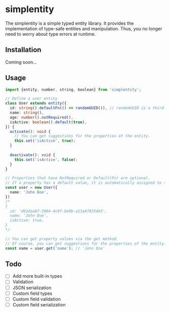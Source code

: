 # simplentity

The simplentity is a simple typed entity library.
It provides the implementation of type-safe entities and manipulation. Thus, you no longer need to worry about type errors at runtime.

## Installation
Coming soon...

## Usage

```typescript
import {entity, number, string, boolean} from 'simplentity';

// Define a user entity
class User extends entity({
  id: string().defaultFn(() => randomUUID()), // randomUUID is a third-party library. Not included.
  name: string(),
  age: number().notRequired(),
  isActive: boolean().default(true),
}) {
  activate(): void {
    // You can get suggestions for the properties of the entity.
    this.set('isActive', true);
  }
  
  deactivate(): void {
    this.set('isActive', false);
  }
}

// Properties that have NotRequired or Default(Fn) are optional.
// If a property has a default value, it is automatically assigned to the property when you create the entity instance.
const user = new User({
  name: 'John Doe',
})
/*
{
  id: 'd02daa87-3984-4c6f-be9b-a13a478354b5',
  name: 'John Doe',
  isActive: true,
}
*/

// You can get property values via the get method.
// Of course, you can get suggestions for the properties of the entity.
const name = user.get('name'); // 'John Doe'
```

## Todo
- [ ] Add more built-in types
- [ ] Validation
- [ ] JSON serialization
- [ ] Custom field types
- [ ] Custom field validation
- [ ] Custom field serialization